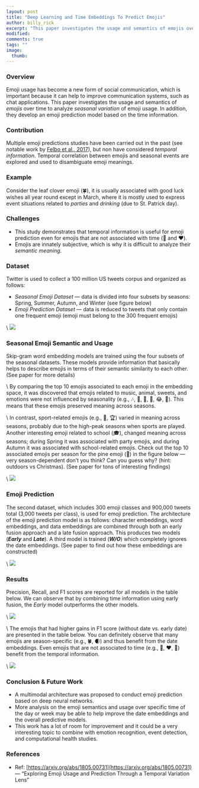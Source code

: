 ```yaml
---
layout: post
title: "Deep Learning and Time Embeddings To Predict Emojis"
author: billy_rick
excerpt: "This paper investigates the usage and semantics of emojis over time to analyze seasonal variation of emoji usage and emoji prediction model based on the time information..."
modified:
comments: true
tags: ""
image:
  thumb:
---
```


### Overview

Emoji usage has become a new form of social communication, which is important because it can help to improve communication systems, such as chat applications. This paper investigates the usage and semantics of *emojis* over time to analyze *seasonal variation* of emoji usage. In addition, they develop an emoji prediction model based on the time information.

### Contribution

Multiple emoji predictions studies have been carried out in the past (see notable work by [Felbo et al., 2017](https://arxiv.org/abs/1708.00524)), but non have considered *temporal information*. Temporal correlation between emojis and seasonal events are explored and used to disambiguate emoji meanings.

### Example

Consider the leaf clover emoji (🍀), it is usually associated with good luck wishes all year round except in March, where it is mostly used to express event situations related to *parties* and *drinking* (due to St. Patrick day).

### Challenges

- This study demonstrates that temporal information is useful for emoji prediction even for emojis that are not associated with time (💪 and ❤️).
- Emojis are innately subjective, which is why it is difficult to analyze their *semantic meaning*.

### Dataset

Twitter is used to collect a 100 million US tweets corpus and organized as follows:

- *Seasonal Emoji Dataset* — data is divided into four subsets by seasons: Spring, Summer, Autumn, and Winter (see figure below)
- *Emoji Prediction Dataset* — data is reduced to tweets that only contain one frequent emoji (emoji must belong to the 300 frequent emojis)

\\
![](https://miro.medium.com/max/667/0*cY0NhSgVUqnbRvYR.png)

### Seasonal Emoji Semantic and Usage

Skip-gram word embedding models are trained using the four subsets of the seasonal datasets. These models provide information that basically helps to describe emojis in terms of their semantic similarity to each other. (See paper for more details)

\\
By comparing the top 10 emojis associated to each emoji in the embedding space, it was discovered that emojis related to music, animal, sweets, and emotions were not influenced by seasonality (e.g., 🎶, 🎼, 🍦, 🐠, 😂, 🎸). This means that these emojis preserved meaning across seasons.

\\
In contrast, sport-related emojis (e.g., 🏀, 🏆) varied in meaning across seasons, probably due to the high-peak seasons when sports are played. Another interesting emoji related to school (🎓), changed meaning across seasons; during Spring it was associated with party emojis, and during Autumn it was associated with school-related emojis. Check out the top 10 associated emojis per season for the pine emoji (🌲) in the figure below — very season-dependent don’t you think? Can you guess why? (hint: outdoors vs Christmas). (See paper for tons of interesting findings)

\\
![](https://miro.medium.com/max/686/0*HTDh_nso9HotCLBl.png)

### Emoji Prediction

The second dataset, which includes 300 emoji classes and 900,000 tweets total (3,000 tweets per class), is used for emoji prediction. The architecture of the emoji prediction model is as follows: character embeddings, word embeddings, and data embeddings are combined through both an early fusion approach and a late fusion approach. This produces two models (***Early*** and ***Late***). A third model is trained (***W/O***) which completely ignores the date embeddings. (See paper to find out how these embeddings are constructed)

\\
![](https://miro.medium.com/max/737/1*wj6vTSX9Tsg2H6NKAN4mKw.png)

### Results

Precision, Recall, and F1 scores are reported for all models in the table below. We can observe that by combining time information using early fusion, the *Early* model outperforms the other models.

\\
![](https://miro.medium.com/max/373/1*ddC9ymdyY7djnnVUwvr-tg.png)

\\
The emojis that had higher gains in F1 score (without date vs. early date) are presented in the table below. You can definitely observe that many emojis are season-specific (e.g., 🍀, 🌒) and thus benefit from the date embeddings. Even emojis that are not associated to time (e.g., 🖤, ❤️, 💪) benefit from the temporal information.

\\
![](https://miro.medium.com/max/379/1*Pi5d5FTmh8ETasilC8a24g.png)


### Conclusion & Future Work

- A multimodal architecture was proposed to conduct emoji prediction based on deep neural networks.
- More analysis on the emoji semantics and usage over specific time of the day or week may be able to help improve the date embeddings and the overall predictive models.
- This work has a lot of room for improvement and it could be a very interesting topic to combine with emotion recognition, event detection, and computational health studies.

### References

- Ref: [https://arxiv.org/abs/1805.00731](https://arxiv.org/abs/1805.00731) — “Exploring Emoji Usage and Prediction Through a Temporal Variation Lens”
